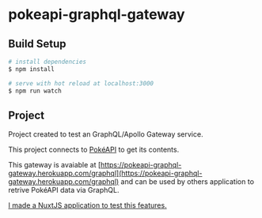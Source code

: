 # pokeapi-graphql-gateway

## Build Setup

```bash
# install dependencies
$ npm install

# serve with hot reload at localhost:3000
$ npm run watch

```

## Project

Project created to test an GraphQL/Apollo Gateway service.

This project connects to [PokéAPI](https://pokeapi.co/) to get its contents.

This gateway is avaiable at [https://pokeapi-graphql-gateway.herokuapp.com/graphql](https://pokeapi-graphql-gateway.herokuapp.com/graphql) and can be used by others application to retrive PokéAPI data via GraphQL.

[I made a NuxtJS application to test this features.](https://github.com/lmartim/pokedex-nuxt-graphql)
